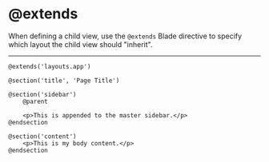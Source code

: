 # @extends

When defining a child view, use the `@extends` Blade directive to specify which layout the child view should "inherit".

---

```blade
@extends('layouts.app')

@section('title', 'Page Title')

@section('sidebar')
    @parent

    <p>This is appended to the master sidebar.</p>
@endsection

@section('content')
    <p>This is my body content.</p>
@endsection
```
